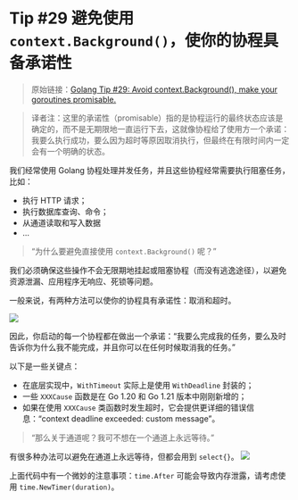# Tip #29 避免使用 `context.Background()`，使你的协程具备承诺性

> 原始链接：[Golang Tip #29: Avoid context.Background(), make your goroutines promisable.](https://twitter.com/func25/status/1761025801716392106)

> 译者注：这里的承诺性（promisable）指的是协程运行的最终状态应该是确定的，而不是无期限地一直运行下去，这就像协程给了使用方一个承诺：我要么执行成功，要么因为超时等原因取消执行，但最终在有限时间内一定会有一个明确的状态。

我们经常使用 Golang 协程处理并发任务，并且这些协程经常需要执行阻塞任务，比如：

- 执行 HTTP 请求；
- 执行数据库查询、命令；
- 从通道读取和写入数据
- ...

> “为什么要避免直接使用 `context.Background()` 呢？”

我们必须确保这些操作不会无限期地挂起或阻塞协程（而没有逃逸途径），以避免资源泄漏、应用程序无响应、死锁等问题。

一般来说，有两种方法可以使你的协程具有承诺性：取消和超时。

![](./images/029/1.png)

因此，你启动的每一个协程都在做出一个承诺：“我要么完成我的任务，要么及时告诉你为什么我不能完成，并且你可以在任何时候取消我的任务。”

以下是一些关键点：

- 在底层实现中，`WithTimeout` 实际上是使用 `WithDeadline` 封装的；
- 一些 `XXXCause` 函数是在 Go 1.20 和 Go 1.21 版本中刚刚新增的；
- 如果在使用 `XXXCause` 类函数时发生超时，它会提供更详细的错误信息：“context deadline exceeded: custom message”。

> “那么关于通道呢？我可不想在一个通道上永远等待。”

有很多种办法可以避免在通道上永远等待，但都会用到 `select{}`。
![](./images/029/2.png)

上面代码中有一个微妙的注意事项：`time.After` 可能会导致内存泄露，请考虑使用 `time.NewTimer(duration)`。
